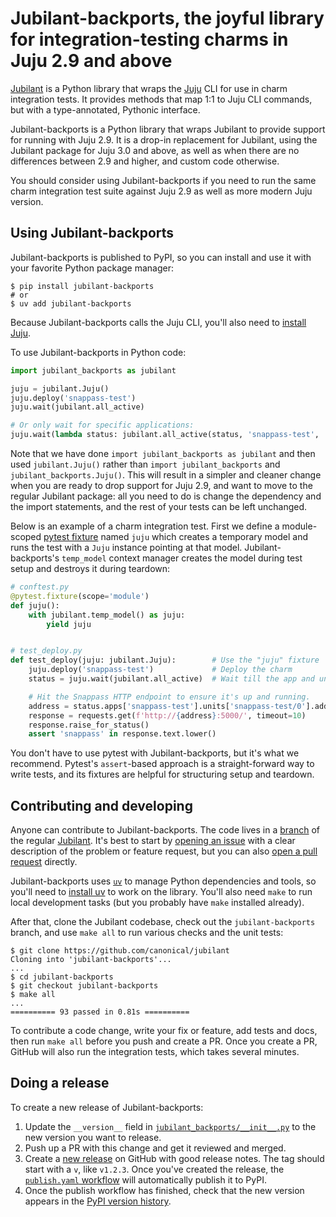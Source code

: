 # Jubilant-backports, the joyful library for integration-testing charms in Juju 2.9 and above

[Jubilant](https://canonical-jubilant.readthedocs-hosted.com) is a Python library that wraps the [Juju](https://juju.is/) CLI for use in charm integration tests. It provides methods that map 1:1 to Juju CLI commands, but with a type-annotated, Pythonic interface.

Jubilant-backports is a Python library that wraps Jubilant to provide support for running with Juju 2.9. It is a drop-in replacement for Jubilant, using the Jubilant package for Juju 3.0 and above, as well as when there are no differences between 2.9 and higher, and custom code otherwise.

You should consider using Jubilant-backports if you need to run the same charm integration test suite against Juju 2.9 as well as more modern Juju version.

## Using Jubilant-backports

Jubilant-backports is published to PyPI, so you can install and use it with your favorite Python package manager:

```
$ pip install jubilant-backports
# or
$ uv add jubilant-backports
```

Because Jubilant-backports calls the Juju CLI, you'll also need to [install Juju](https://documentation.ubuntu.com/juju/2.9/howto/manage-juju/index.html#install-juju).

To use Jubilant-backports in Python code:

```python
import jubilant_backports as jubilant

juju = jubilant.Juju()
juju.deploy('snappass-test')
juju.wait(jubilant.all_active)

# Or only wait for specific applications:
juju.wait(lambda status: jubilant.all_active(status, 'snappass-test', 'another-app'))
```

Note that we have done `import jubilant_backports as jubilant` and then used `jubilant.Juju()` rather than `import jubilant_backports` and `jubilant_backports.Juju()`. This will result in a simpler and cleaner change when you are ready to drop support for Juju 2.9, and want to move to the regular Jubilant package: all you need to do is change the dependency and the import statements, and the rest of your tests can be left unchanged.

Below is an example of a charm integration test. First we define a module-scoped [pytest fixture](https://docs.pytest.org/en/stable/explanation/fixtures.html) named `juju` which creates a temporary model and runs the test with a `Juju` instance pointing at that model. Jubilant-backports's `temp_model` context manager creates the model during test setup and destroys it during teardown:

```python
# conftest.py
@pytest.fixture(scope='module')
def juju():
    with jubilant.temp_model() as juju:
        yield juju


# test_deploy.py
def test_deploy(juju: jubilant.Juju):        # Use the "juju" fixture  # type: ignore
    juju.deploy('snappass-test')             # Deploy the charm
    status = juju.wait(jubilant.all_active)  # Wait till the app and unit are 'active'

    # Hit the Snappass HTTP endpoint to ensure it's up and running.
    address = status.apps['snappass-test'].units['snappass-test/0'].address
    response = requests.get(f'http://{address}:5000/', timeout=10)
    response.raise_for_status()
    assert 'snappass' in response.text.lower()
```

You don't have to use pytest with Jubilant-backports, but it's what we recommend. Pytest's `assert`-based approach is a straight-forward way to write tests, and its fixtures are helpful for structuring setup and teardown.


## Contributing and developing

Anyone can contribute to Jubilant-backports. The code lives in a [branch](https://github.com/canonical/jubilant/tree/jubilant-backports) of the regular [Jubilant](https://github.com/canonical/jubilant). It's best to start by [opening an issue](https://github.com/canonical/jubilant/issues) with a clear description of the problem or feature request, but you can also [open a pull request](https://github.com/canonical/jubilant/pulls) directly.

Jubilant-backports uses [`uv`](https://docs.astral.sh/uv/) to manage Python dependencies and tools, so you'll need to [install uv](https://docs.astral.sh/uv/#installation) to work on the library. You'll also need `make` to run local development tasks (but you probably have `make` installed already).

After that, clone the Jubilant codebase, check out the `jubilant-backports` branch, and use `make all` to run various checks and the unit tests:

```
$ git clone https://github.com/canonical/jubilant
Cloning into 'jubilant-backports'...
...
$ cd jubilant-backports
$ git checkout jubilant-backports
$ make all
...
========== 93 passed in 0.81s ==========
```

To contribute a code change, write your fix or feature, add tests and docs, then run `make all` before you push and create a PR. Once you create a PR, GitHub will also run the integration tests, which takes several minutes.

## Doing a release

To create a new release of Jubilant-backports:

1. Update the `__version__` field in [`jubilant_backports/__init__.py`](https://github.com/canonical/jubilant/blob/main/jubilant_backports/__init__.py) to the new version you want to release.
2. Push up a PR with this change and get it reviewed and merged.
3. Create a [new release](https://github.com/canonical/jubilant/releases/new) on GitHub with good release notes. The tag should start with a `v`, like `v1.2.3`. Once you've created the release, the [`publish.yaml` workflow](https://github.com/canonical/jubilant/blob/main/.github/workflows/publish.yaml) will automatically publish it to PyPI.
4. Once the publish workflow has finished, check that the new version appears in the [PyPI version history](https://pypi.org/project/jubilant-backports/#history).
